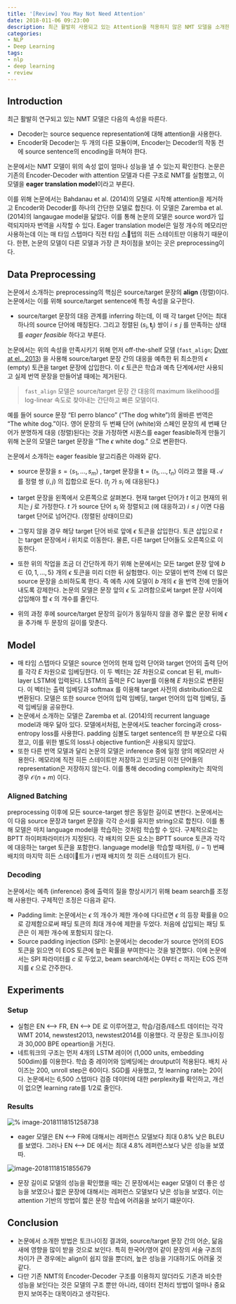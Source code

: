 ```yaml
---
title: '[Review] You May Not Need Attention'
date: 2018-011-06 09:23:00
description: 최근 활발히 사용되고 있는 Attention을 적용하지 않은 NMT 모델을 소개한 논문을 리뷰합니다.
categories:
- NLP
- Deep Learning
tags:
- nlp
- deep learning
- review
---
```




## Introduction

최근 활발히 연구되고 있는 NMT 모델은 다음의 속성을 따른다.

- Decoder는 source sequence representation에 대해 attention을 사용한다.
- Encoder와 Decoder는 두 개의 다른 모듈이며, Encoder는 Decoder의 작동 전에 source sentence의 encoding을 마쳐야 한다.

논문에서는 NMT 모델이 위의 속성 없이 얼마나 성능을 낼 수 있는지 확인한다. 논문은 기존의 Encoder-Decoder with attention 모델과 다른 구조로 NMT를 실험했고, 이 모델을 **eager translation model**이라고 부른다.

이를 위해 논문에서는 Bahdanau et al. (2014)의 모델로 시작해 attention을 제거하고 Encoder와 Decoder를 하나의 간단한 모델로 합친다. 이 모델은 Zaremba et al. (2014)의 langaugae model을 닮았다. 이를 통해 논문의 모델은 source word가 입력되지마자 번역을 시작할 수 있다. Eager translation model은 일정 개수의 메모리만 사용하는데 이는 매 타임 스텝마다 직전 타임 스텝의 히든 스테이트만 이용하기 때문이다. 한편, 논문의 모델이 다른 모델과 가장 큰 차이점을 보이는 곳은 preprocessing이다.



## Data Preprocessing

논문에서 소개하는 preprocessing의 핵심은 source/target 문장의 **align** (정렬)이다. 논문에서는 이를 위해 source/target sentence에 특정 속성을 요구한다.

- source/target 문장의 대응 관계를 inferring 하는데, 이 때 각 target 단어는 최대 하나의 source 단어에 매칭된다. 그리고 정렬된 $(s_i, \boldsymbol{t}_j)$ 쌍이 $i \le j$ 를 만족하는 상태를 *eager feasible* 하다고 부른다.

논문에서는 위의 속성을 만족시키기 위해 먼저 off-the-shelf 모델 (`fast_align`; [Dyer at el., 2013](http://www.aclweb.org/anthology/N13-1073)) 을 사용해 source/target 문장 간의 대응을 예측한 뒤 최소한의 $\epsilon$ (empty) 토큰을 target 문장에 삽입한다. 이 $\epsilon$ 토큰은 학습과 예측 단계에서만 사용되고 실제 번역 문장을 만들어낼 때에는 제거된다.

> `fast_align` 모델은 source/target 문장 간 대응의 maximum likelihood를 log-linear 속도로 찾아내는 간단하고 빠른 모델이다.

예를 들어 source 문장 “El perro blanco” (“The dog white”)의 올바른 번역은 “The white dog.”이다. 영어 문장의 두 번째 단어 (white)와 스페인 문장의 세 번째 단어가 분명하게 대응 (정렬)된다는 것을 가정하면 시퀀스를 eager feasible하게 만들기 위해 논문의 모델은 target 문장을 “The $\epsilon$ white dog.” 으로 변환한다.

논문에서 소개하는 eager feasible 알고리즘은 아래와 같다.

- source 문장을 $s = \langle s_1, \ldots, s_m \rangle$ , target 문장을 $\boldsymbol{t} = \langle t_1, \ldots, t_n \rangle$ 이라고 했을 때 $\mathcal{A}$ 를 정렬 쌍 $(i, j)$ 의 집합으로 둔다. ($t_j$ 가 $s_i$ 에 대응된다.)
- target 문장을 왼쪽에서 오른쪽으로 살펴본다. 현재 target 단어가 $t$ 이고 현재의 위치는 $j$ 로 가정한다. $t$ 가 source 단어 $s_i$ 와 정렬되고 (에 대응하고) $i \le j$ 이면 다음 target 단어로 넘어간다. (정렬된 상태이므로)
- 그렇지 않을 경우 해당 target 단어 바로 앞에 $\epsilon$ 토큰을 삽입한다. 토큰 삽입으로 $t$ 는 target 문장에서 $i$ 위치로 이동한다. 물론, 다른 target 단어들도 오른쪽으로 이동한다.

- 또한 위의 작업을 조금 더 간단하게 하기 위해 논문에서는 모든 target 문장 앞에 $b \in \{ 0, 1, \ldots, 5 \}$ 개의 $\epsilon$ 토큰을 미리 더한 뒤 실험했다. 이는 모델이 번역 전에 더 많은 source 문장을 소비하도록 한다. 즉 예측 시에 모델이 $b$ 개의 $\epsilon$ 을 번역 전에 만들어내도록 강제한다. 논문의 모델은 문장 앞의 $\epsilon$ 도 고려함으로써 target 문장 사이에 삽입해야 할 $\epsilon$ 의 개수를 줄인다.
- 위의 과정 후에 source/target 문장의 길이가 동일하지 않을 경우 짧은 문장 뒤에 $\epsilon$ 을 추가해 두 문장의 길이를 맞춘다.



## Model

- 매 타임 스텝마다 모델은 source 언어의 현재 입력 단어와 target 언어의 출력 단어를 각각 $E$ 차원으로 임베딩한다.   이 두 벡터는 $2E$ 차원으로 concat 된 뒤, multi-layer LSTM에 입력된다. LSTM의 출력은 FC layer를 이용해 $E$ 차원으로 변환된다. 이 벡터는 출력 임베딩과 softmax 를 이용해 target 사전의 distribution으로 변환된다. 모델은 또한 source 언어의 입력 임베딩, target 언어의 입력 임베딩, 출력 임베딩을 공유한다.
- 논문에서 소개하는 모델은 Zaremba et al. (2014)의 recurrent language model과 매우 닮아 있다. 모델에서처럼, 논문에서도 teacher forcing과 cross-entropy loss를 사용한다. padding 심볼도 target sentence의 한 부분으로 다뤄졌고, 이를 위한 별도의 loss나 objective funtion은 사용되지 않았다.
- 또한 다른 번역 모델과 달리 논문의 모델은 inference 중에 일정 양의 메모리만 사용한다. 메모리에 직전 히든 스테이트만 저장하고 인코딩된 이전 단어들의 representation은 저장하지 않는다. 이를 통해 decoding complexity는 최악의 경우 $\mathscr{O}(n+m)$ 이다.



### Aligned Batching

preprocessing 이후에 모든 source-target 쌍은 동일한 길이로 변한다. 논문에서는 이 다음 source 문장과 target 문장을 각각 순서를 유지한 string으로 합친다. 이를 통해 모델은 마치 language model을 학습하는 것처럼 학습할 수 있다. 구체적으로는 BPTT 하이퍼파라미터가 지정된다. 각 배치의 모든 요소는 BPTT source 토큰과 각각에 대응하는 target 토큰을 포함한다. language model을 학습할 때처럼, ($i-1$) 번째 배치의 마지막 히든 스테이트가 $i$ 번재 배치의 첫 히든 스테이트가 된다.



### Decoding

논문에서는 예측 (inference) 중에 출력의 질을 향상시키기 위해 beam search를 조정해 사용한다. 구체적인 조정은 다음과 같다.

- Padding limit: 논문에서는 $\epsilon$ 의 개수가 제한 개수에 다다르면 $\epsilon$ 의 등장 확률을 0으로 강제함으로써 패딩 토큰의 최대 개수에 제한을 두었다. 처음에 삽입되는 패딩 토큰은 이 제한 개수에 포함되지 않는다.
- Source padding injection (SPI): 논문에서는 decoder가 source 언어의 EOS 토큰을 읽으면 이 EOS 토큰에 높은 확률을 부여한다는 것을 발견했다. 이에 논문에서는 SPI 파라미터를 $c$ 로 두었고, beam search에서는 0부터 $c$ 까지는 EOS 전까지를 $\epsilon$ 으로 간주한다. 



## Experiments

### Setup

- 실험은 EN ⟷ FR, EN ⟷ DE 로 이루어졌고, 학습/검증/테스트 데이터는 각각 WMT 2014, newstest2013, newstest2014를 이용했다. 각 문장은 토크나이징과 30,000 BPE opeartion을 거친다.
- 네트워크의 구조는 먼저 4개의 LSTM 레이어 (1,000 units, embedding 500dim)를 이용한다. 학습 중 레이어와 임베딩에는 droutput이 적용된다. 배치 사이즈는 200, unroll step은 60이다. SGD를 사용했고, 첫 learning rate는 20이다. 논문에서는 6,500 스텝마다 검증 데이터에 대한 perplexity를 확인하고, 개선이 없으면 learning rate를 1/2로 줄인다.



### Results

![% image-20181118151258738](../../../md_src/image-20181118151258738.png)

- eager 모델은 EN ⟷ FR에 대해서는 레퍼런스 모델보다 최대 0.8% 낮은 BLEU를 보였다. 그러나 EN ⟷ DE 에서는 최대 4.8% 레퍼런스보다 낮은 성능을 보였따.

![image-20181118151855679](../../../md_src/image-20181118151855679.png)

- 문장 길이로 모델의 성능을 확인했을 때는 긴 문장에서는 eager 모델이 더 좋은 성능을 보였으나 짧은 문장에 대해서는 레퍼런스 모델보다 낮은 성능을 보였다. 이는 attention 기반의 방법이 짧은 문장 학습에 어려움을 보이기 떄문이다.



## Conclusion

- 논문에서 소개한 방법은 토크나이징 결과와, source/target 문장 간의 어순, 닮음새에 영향을 많이 받을 것으로 보인다. 특히 한국어/영어 같이 문장의 서술 구조의 차이가 큰 경우에는 align이 쉽지 않을 뿐더러, 높은 성능을 기대하기도 어려울 것 같다.
- 다만 기존 NMT의 Encoder-Decoder 구조를 이용하지 않더라도 기존과 비슷한 성능을 보인다는 것은 모델의 구조 뿐만 아니라, 데이터 전처리 방법이 얼마나 중요한지 보여주는 대목이라고 생각된다.
